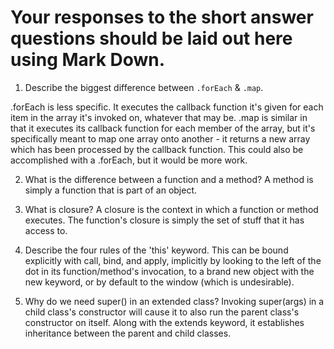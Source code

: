 # Your responses to the short answer questions should be laid out here using Mark Down.
1. Describe the biggest difference between `.forEach` & `.map`.   

  .forEach is less specific.  It executes the callback function it's given for each item in the array it's invoked on, whatever that may be.  .map is similar in that it executes its callback function for each member of the array, but it's specifically meant to map one array onto another - it returns a new array which has been processed by the callback function.  This could also be accomplished with a .forEach, but it would be more work.

2. What is the difference between a function and a method?
  A method is simply a function that is part of an object.

3. What is closure?
  A closure is the context in which a function or method executes.  The function's closure is simply the set of stuff that it has access to.  

4. Describe the four rules of the 'this' keyword.
  This can be bound explicitly with call, bind, and apply, implicitly by looking to the left of the dot in its function/method's invocation, to a brand new object with the new keyword, or by default to the window (which is undesirable).

5. Why do we need super() in an extended class?
  Invoking super(args) in a child class's constructor will cause it to also run the parent class's constructor on itself.  Along with the extends keyword, it establishes inheritance between the parent and child classes.  
